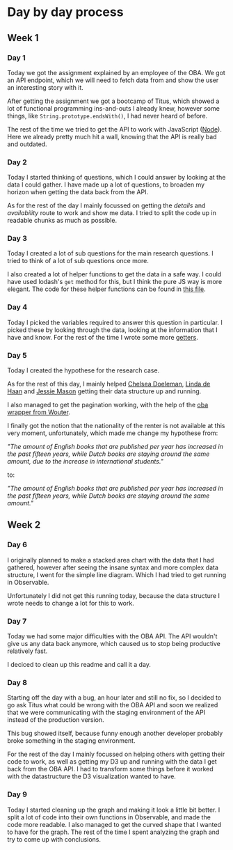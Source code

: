 # Day by day process

## Week 1

### Day 1

Today we got the assignment explained by an employee of the OBA.
We got an API endpoint, which we will need to fetch data from and show the user an interesting story with it.

After getting the assignment we got a bootcamp of Titus, which showed a lot of functional programming ins-and-outs I already knew, however some things, like `String.prototype.endsWith()`, I had never heard of before.

The rest of the time we tried to get the API to work with JavaScript ([Node](https://nodejs.org/en/)). Here we already pretty much hit a wall, knowing that the API is really bad and outdated.

### Day 2

Today I started thinking of questions, which I could answer by looking at the data I could gather.
I have made up a lot of questions, to broaden my horizon when getting the data back from the API.

As for the rest of the day I mainly focussed on getting the _details_ and _availability_ route to work and show me data. I tried to split the code up in readable chunks as much as possible.

### Day 3

Today I created a lot of sub questions for the main research questions.
I tried to think of a lot of sub questions once more.

I also created a lot of helper functions to get the data in a safe way. I could have used lodash's `get` method for this, but I think the pure JS way is more elegant.
The code for these helper functions can be found in [this file](../api/getters.js).

### Day 4

Today I picked the variables required to answer this question in particular.
I picked these by looking through the data, looking at the information that I have and know.
For the rest of the time I wrote some more [getters](../api/getters.js).

### Day 5

Today I created the hypothese for the research case.

As for the rest of this day, I mainly helped [Chelsea Doeleman](https://github.com/chelseadoeleman), [Linda de Haan](https://github.com/LindadeHaan) and [Jessie Mason](https://github.com/jessiemasonx) getting their data structure up and running.

I also managed to get the pagination working, with the help of the [oba wrapper from Wouter](https://github.com/maanlamp/node-oba-api-wrapper).

I finally got the notion that the nationality of the renter is not available at this very moment, unfortunately, which made me change my hypothese from:

_"The amount of English books that are published per year has increased in the past fifteen years, while Dutch books are staying around the same amount, due to the increase in international students."_

to:

_"The amount of English books that are published per year has increased in the past fifteen years, while Dutch books are staying around the same amount."_

## Week 2

### Day 6

I originally planned to make a stacked area chart with the data that I had gathered, however after seeing the insane syntax and more complex data structure, I went for the simple line diagram. Which I had tried to get running in Observable.

Unfortunately I did not get this running today, because the data structure I wrote needs to change a lot for this to work.

### Day 7

Today we had some major difficulties with the OBA API.
The API wouldn't give us any data back anymore, which caused us to stop being productive relatively fast.

I deciced to clean up this readme and call it a day.

### Day 8

Starting off the day with a bug, an hour later and still no fix, so I decided to go ask Titus what could be wrong with the OBA API and soon we realized that we were communicating with the staging environment of the API instead of the production version.

This bug showed itself, because funny enough another developer probably broke something in the staging environment.

For the rest of the day I mainly focussed on helping others with getting their code to work, as well as getting my D3 up and running with the data I get back from the OBA API.
I had to transform some things before it worked with the datastructure the D3 visualization wanted to have.

### Day 9

Today I started cleaning up the graph and making it look a little bit better.
I split a lot of code into their own functions in Observable, and made the code more readable.
I also managed to get the curved shape that I wanted to have for the graph.
The rest of the time I spent analyzing the graph and try to come up with conclusions.
